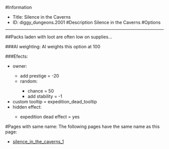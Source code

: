 #Information
 - Title: Silence in the Caverns
 - ID: diggy_dungeons.2001
#Description
Silence in the Caverns
#Options

___
##Packs laden with loot are often low on supplies…

###AI weighting:
AI weights this option at 100


###Efects:<ul><li>owner:</li><ul><li>add prestige = -20</li><li>random:</li><ul><li>chance = 50</li><li>add stability = -1</li></ul></ul><li>custom tooltip = expedition_dead_tooltip</li><li>hidden effect:</li><ul><li>expedition dead effect = yes</li></ul></ul>


#Pages with same name:
The following pages have the same name as this page:
 - [silence_in_the_caverns_1](silence_in_the_caverns_1.md)
